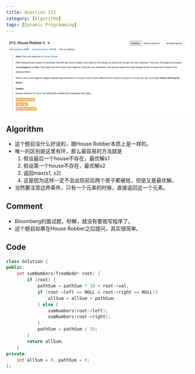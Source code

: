 ```yaml
---
title: Question 213
category: [Algorithm]
tags: [Dynamic Programming]
---
```


![Description](../Assets/Figure/question213.png)

## Algorithm 

- 这个题目没什么好说的，跟House Robber本质上是一样的。
- 唯一的区别是这里有环，那么最容易的方法就是
    1. 假设最后一个house不存在，最优解s1
    2. 假设第一个house不存在，最优解s2
    3. 返回max(s1, s2)
    4. 这是因为这样一定不会出现前后两个房子都被抢，但是又是最优解。
- 当然要注意边界条件，只有一个元素的时候，直接返回这一个元素。

## Comment

- Bloomberg的面试题，秒解，就没有要我写程序了。
- 这个题目如果在House Robber之后提问，其实很简单。

## Code

```C++
class Solution {
public:
    int sumNumbers(TreeNode* root) {
        if (root) {
            pathSum = pathSum * 10 + root->val;
            if (root->left == NULL & root->right == NULL){
                allSum = allSum + pathSum;
            } else {
                sumNumbers(root->left);
                sumNumbers(root->right);
            }
            pathSum = pathSum / 10;
        }
        return allSum;
    }
private:
    int allSum = 0, pathSum = 0;
};
```

